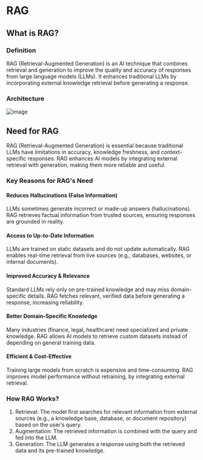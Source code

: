 # RAG
## What is RAG?
### Definition
RAG (Retrieval-Augmented Generation) is an AI technique that combines retrieval and generation to improve the quality and accuracy of responses from large language models (LLMs). It enhances traditional LLMs by incorporating external knowledge retrieval before generating a response.

### Architecture

![image](https://github.com/user-attachments/assets/031a8ef3-3344-4838-b10f-a11699c935c9)

## Need for RAG
RAG (Retrieval-Augmented Generation) is essential because traditional LLMs have limitations in accuracy, knowledge freshness, and context-specific responses. RAG enhances AI models by integrating external retrieval with generation, making them more reliable and useful.

### Key Reasons for RAG's Need
#### Reduces Hallucinations (False Information)
LLMs sometimes generate incorrect or made-up answers (hallucinations).
RAG retrieves factual information from trusted sources, ensuring responses are grounded in reality.
#### Access to Up-to-Date Information
LLMs are trained on static datasets and do not update automatically.
RAG enables real-time retrieval from live sources (e.g., databases, websites, or internal documents).
#### Improved Accuracy & Relevance
Standard LLMs rely only on pre-trained knowledge and may miss domain-specific details.
RAG fetches relevant, verified data before generating a response, increasing reliability.
#### Better Domain-Specific Knowledge
Many industries (finance, legal, healthcare) need specialized and private knowledge.
RAG allows AI models to retrieve custom datasets instead of depending on general training data.
#### Efficient & Cost-Effective
Training large models from scratch is expensive and time-consuming.
RAG improves model performance without retraining, by integrating external retrieval.

### How RAG Works?
1. Retrieval: The model first searches for relevant information from external sources (e.g., a knowledge base, database, or document repository) based on the user’s query.
2. Augmentation: The retrieved information is combined with the query and fed into the LLM.
3. Generation: The LLM generates a response using both the retrieved data and its pre-trained knowledge.



